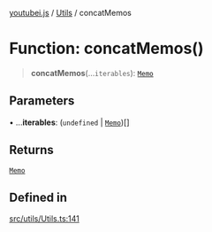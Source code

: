 [youtubei.js](../../../README.md) / [Utils](../README.md) / concatMemos

# Function: concatMemos()

> **concatMemos**(...`iterables`): [`Memo`](../../Helpers/classes/Memo.md)

## Parameters

• ...**iterables**: (`undefined` \| [`Memo`](../../Helpers/classes/Memo.md))[]

## Returns

[`Memo`](../../Helpers/classes/Memo.md)

## Defined in

[src/utils/Utils.ts:141](https://github.com/LuanRT/YouTube.js/blob/e54e499ff553dab51e6d9d1aebc090b50fec29ba/src/utils/Utils.ts#L141)
